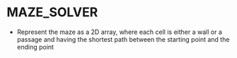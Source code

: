 # MAZE_SOLVER
- Represent the maze as a 2D array, where each cell is either a wall or a passage and having the shortest path
between the starting point and the ending point
